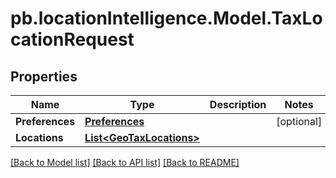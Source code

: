 # pb.locationIntelligence.Model.TaxLocationRequest
## Properties

Name | Type | Description | Notes
------------ | ------------- | ------------- | -------------
**Preferences** | [**Preferences**](Preferences.md) |  | [optional] 
**Locations** | [**List&lt;GeoTaxLocations&gt;**](GeoTaxLocations.md) |  | 

[[Back to Model list]](../README.md#documentation-for-models) [[Back to API list]](../README.md#documentation-for-api-endpoints) [[Back to README]](../README.md)

